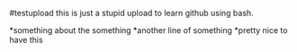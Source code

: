 #testupload
this is just a stupid upload to learn github using bash.

*something about the something
*another line of something
*pretty nice to have this